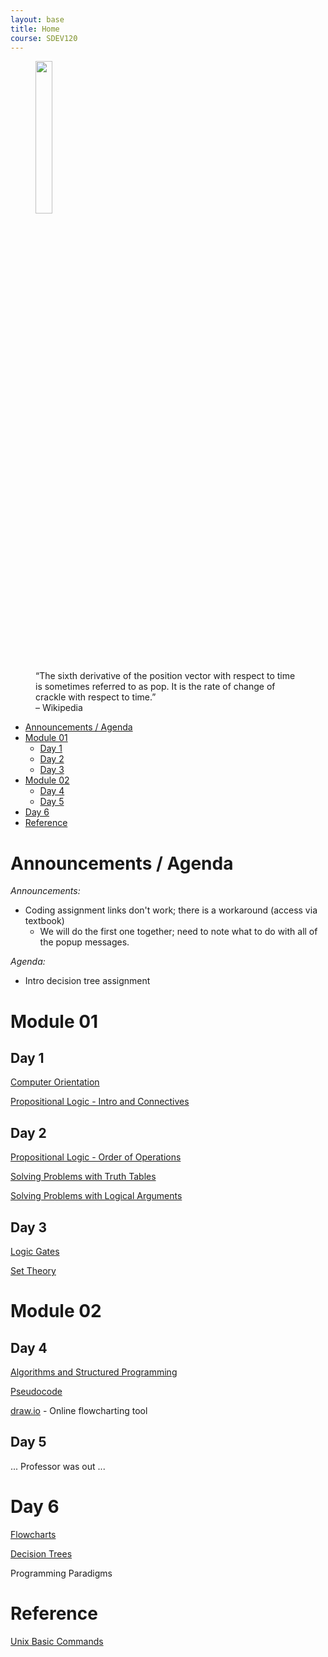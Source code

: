 ```yaml
---
layout: base
title: Home
course: SDEV120
---
```


<figure>
    <span>
        <img src="https://upload.wikimedia.org/wikipedia/commons/thumb/5/5b/Time_derivatives_of_position.svg/800px-Time_derivatives_of_position.svg.png" style="width: 25%">
    </span>
    <figcaption>
    “The sixth derivative of the position vector with respect to time is sometimes referred to as pop. It is the rate of change of crackle with respect to time.”<br>
    – Wikipedia
    </figcaption>
</figure>

- [Announcements / Agenda](#announcements--agenda)
- [Module 01](#module-01)
  - [Day 1](#day-1)
  - [Day 2](#day-2)
  - [Day 3](#day-3)
- [Module 02](#module-02)
  - [Day 4](#day-4)
  - [Day 5](#day-5)
- [Day 6](#day-6)
- [Reference](#reference)

# Announcements / Agenda

_Announcements:_

- Coding assignment links don't work; there is a workaround (access via textbook)
  - We will do the first one together; need to note what to do with all of the popup messages.

_Agenda:_

- Intro decision tree assignment

# Module 01

## Day 1

[Computer Orientation](../common/computer_orientation.html?course=SDEV120)

[Propositional Logic - Intro and Connectives](propositional_logic_intro_connectives.md)

## Day 2

[Propositional Logic - Order of Operations](propositional_logic_order_of_operations.md)

[Solving Problems with Truth Tables](solving_problems_with_truth_tables.md)

[Solving Problems with Logical Arguments](solving_problems_with_logical_arguments.md)

## Day 3

[Logic Gates](logic_gates.md)

[Set Theory](set_theory.md)

# Module 02

## Day 4

[Algorithms and Structured Programming](algorithms.md)

[Pseudocode](pseudocode.md)

[draw.io](https://app.diagrams.net/) - Online flowcharting tool

## Day 5

... Professor was out ...

# Day 6

[Flowcharts](flowcharts.md)

[Decision Trees](decision_tree.md)

Programming Paradigms

<!--
programming languages and terminology (syntax, intpreter, etc), paradigms, IDE, sychronicity and flow of execution, debuggers, variables, constants
-->

# Reference

[Unix Basic Commands](../common/unix_basic_commands.html?course=SDEV120)
